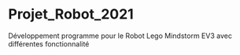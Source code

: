 # Projet_Robot_2021
Développement programme pour le Robot Lego Mindstorm EV3 avec différentes fonctionnalité 
